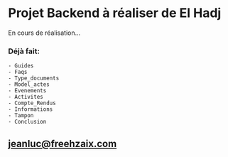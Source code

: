 # Projet Backend à réaliser de El Hadj

En cours de réalisation...

### Déjà fait:
    - Guides
    - Faqs
    - Type_documents
    - Model_actes
    - Evenements
    - Activites
    - Compte_Rendus
    - Informations
    - Tampon
    - Conclusion

## jeanluc@freehzaix.com